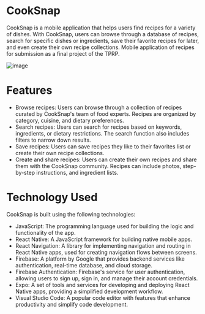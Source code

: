 # СookSnap
CookSnap is a mobile application that helps users find recipes for a variety of dishes. With CookSnap, users can browse through a database of recipes, search for specific dishes or ingredients, save their favorite recipes for later, and even create their own recipe collections.
Mobile application of recipes for submission as a final project of the TPRP.

![image](https://user-images.githubusercontent.com/70051506/222495992-8f9699d0-b112-4734-9c18-eac62e1c061e.png)
# Features
<ul>
    <li>Browse recipes: Users can browse through a collection of recipes curated by CookSnap's team of food experts. Recipes are organized by category, cuisine, and dietary preferences.</li>
    <li>Search recipes: Users can search for recipes based on keywords, ingredients, or dietary restrictions. The search function also includes filters to narrow down results.</li>
    <li>Save recipes: Users can save recipes they like to their favorites list or create their own recipe collections.</li>
    <li>Create and share recipes: Users can create their own recipes and share them with the CookSnap community. Recipes can include photos, step-by-step instructions, and ingredient lists.</li>
</ul>

# Technology Used

CookSnap is built using the following technologies:
<ul>
    <li>JavaScript: The programming language used for building the logic and functionality of the app.</li>
    <li>React Native: A JavaScript framework for building native mobile apps.</li>
    <li>React Navigation: A library for implementing navigation and routing in React Native apps, used for creating navigation flows between screens.</li>
    <li>Firebase: A platform by Google that provides backend services like authentication, real-time database, and cloud storage.</li>
    <li>Firebase Authentication: Firebase's service for user authentication, allowing users to sign up, sign in, and manage their account credentials.</li>
    <li>Expo: A set of tools and services for developing and deploying React Native apps, providing a simplified development workflow.</li>
    <li>Visual Studio Code: A popular code editor with features that enhance productivity and simplify code development.</li>
</ul>

